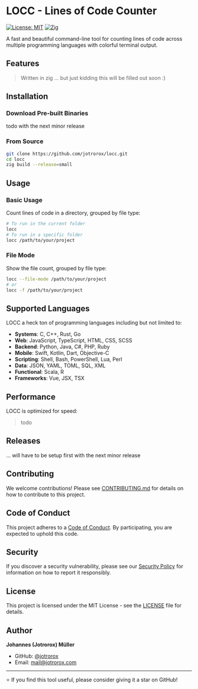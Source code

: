 # LOCC - Lines of Code Counter

[![License: MIT](https://img.shields.io/badge/License-MIT-yellow.svg?style=for-the-badge&logoColo=white)](https://opensource.org/licenses/MIT)
[![Zig](https://img.shields.io/badge/Zig-%23F7A41D.svg?style=for-the-badge&logo=zig&logoColor=white)](https://ziglang.org)

A fast and beautiful command-line tool for counting lines of code across multiple programming languages with colorful terminal output.

## Features

> Written in zig ... but just kidding this will be filled out soon :)

## Installation

### Download Pre-built Binaries

todo with the next minor release

### From Source

```bash
git clone https://github.com/jotrorox/locc.git
cd locc
zig build --release=small
```

## Usage

### Basic Usage

Count lines of code in a directory, grouped by file type:

```bash
# To run in the current folder
locc
# To run in a specific folder
locc /path/to/your/project
```

### File Mode

Show the file count, grouped by file type:

```bash
locc --file-mode /path/to/your/project
# or
locc -f /path/to/your/project
```

## Supported Languages

LOCC a heck ton of programming languages including but not limited to:

- **Systems**: C, C++, Rust, Go
- **Web**: JavaScript, TypeScript, HTML, CSS, SCSS
- **Backend**: Python, Java, C#, PHP, Ruby
- **Mobile**: Swift, Kotlin, Dart, Objective-C
- **Scripting**: Shell, Bash, PowerShell, Lua, Perl
- **Data**: JSON, YAML, TOML, SQL, XML
- **Functional**: Scala, R
- **Frameworks**: Vue, JSX, TSX

## Performance

LOCC is optimized for speed:

> todo

## Releases

... will have to be setup first with the next minor release

## Contributing

We welcome contributions! Please see [CONTRIBUTING.md](CONTRIBUTING.md) for details on how to contribute to this project.

## Code of Conduct

This project adheres to a [Code of Conduct](CODE_OF_CONDUCT.md). By participating, you are expected to uphold this code.

## Security

If you discover a security vulnerability, please see our [Security Policy](SECURITY.md) for information on how to report it responsibly.

## License

This project is licensed under the MIT License - see the [LICENSE](LICENSE) file for details.

## Author

**Johannes (Jotrorox) Müller**
- GitHub: [@jotrorox](https://github.com/jotrorox)
- Email: [mail@jotrorox.com](mailto:mail@jotrorox.com)

---

⭐ If you find this tool useful, please consider giving it a star on GitHub!
